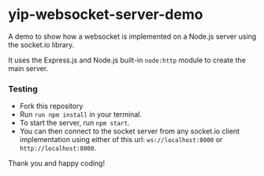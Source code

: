 # yip-websocket-server-demo
A demo to show how a websocket is implemented on a Node.js server using the socket.io library.

It uses the Express.js and Node.js built-in `node:http` module to create the main server.
### Testing
- Fork this repository
- Run ```run npm install``` in your terminal.
- To start the server, run ```npm start```.
- You can then connect to the socket server from any socket.io client implementation using either of this url: `ws://localhost:8000` or `http://localhost:8000`.

Thank you and happy coding!
